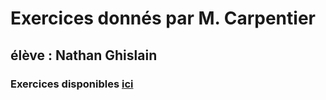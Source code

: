# Exercices donnés par M. Carpentier

## élève : Nathan Ghislain

### Exercices disponibles [ici](https://observant-curio-a4f.notion.site/Algorithme-et-Programmation-5TQI-65bc0b8209184d2488ac508fe18b0f34) 